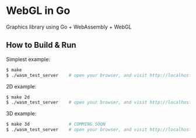 # WebGL in Go

Graphics library using Go + WebAssembly + WebGL

## How to Build & Run

Simplest example:
```bash
$ make 
$ ./wasm_test_server    # open your browser, and visit http://localhost:8080
```

2D example:
```bash
$ make 2d
$ ./wasm_test_server    # open your browser, and visit http://localhost:8080
```

3D example:
```bash
$ make 3d               # COMMING SOON 
$ ./wasm_test_server    # open your browser, and visit http://localhost:8080
```
